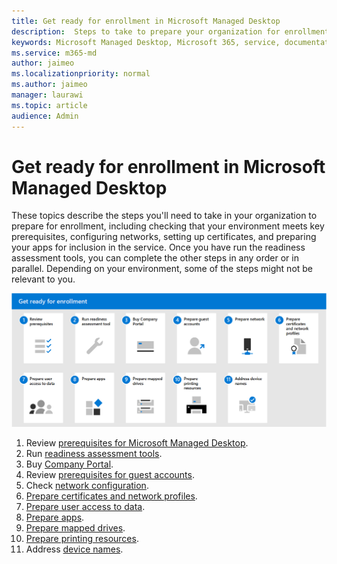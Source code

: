 ```yaml
---
title: Get ready for enrollment in Microsoft Managed Desktop
description:  Steps to take to prepare your organization for enrollment
keywords: Microsoft Managed Desktop, Microsoft 365, service, documentation
ms.service: m365-md
author: jaimeo
ms.localizationpriority: normal
ms.author: jaimeo
manager: laurawi
ms.topic: article
audience: Admin
---
```


# Get ready for enrollment in Microsoft Managed Desktop

These topics describe the steps you'll need to take in your organization to prepare for enrollment, including checking that your environment meets key prerequisites, configuring networks, setting up certificates, and preparing your apps for inclusion in the service. Once you have run the readiness assessment tools, you can complete the other steps in any order or in parallel. Depending on your environment, some of the steps might not be relevant to you.

![Suggested sequence of steps to get ready for enrollment, listed in this article.](../../media/mmd-getready-sequence.png)

1. Review [prerequisites for Microsoft Managed Desktop](prerequisites.md).
2. Run [readiness assessment tools](readiness-assessment-tool.md).
1. Buy [Company Portal](../get-started/company-portal.md).
1. Review [prerequisites for guest accounts](guest-accounts.md).
1. Check [network configuration](network.md).
1. [Prepare certificates and network profiles](certs-wifi-lan.md).
1. [Prepare user access to data](authentication.md).
1. [Prepare apps](apps.md).
1. [Prepare mapped drives](mapped-drives.md).
1. [Prepare printing resources](printing.md).
1. Address [device names](address-device-names.md).
